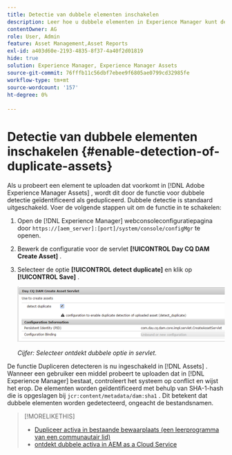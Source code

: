 ```yaml
---
title: Detectie van dubbele elementen inschakelen
description: Leer hoe u dubbele elementen in Experience Manager kunt detecteren.
contentOwner: AG
role: User, Admin
feature: Asset Management,Asset Reports
exl-id: a403d60e-2193-4835-8f37-4a40f2d01819
hide: true
solution: Experience Manager, Experience Manager Assets
source-git-commit: 76fffb11c56dbf7ebee9f6805ae0799cd32985fe
workflow-type: tm+mt
source-wordcount: '157'
ht-degree: 0%

---
```


# Detectie van dubbele elementen inschakelen {#enable-detection-of-duplicate-assets}

Als u probeert een element te uploaden dat voorkomt in [!DNL Adobe Experience Manager Assets] , wordt dit door de functie voor dubbele detectie geïdentificeerd als gedupliceerd. Dubbele detectie is standaard uitgeschakeld. Voer de volgende stappen uit om de functie in te schakelen:

1. Open de [!DNL Experience Manager] webconsoleconfiguratiepagina door `https://[aem_server]:[port]/system/console/configMgr` te openen.
1. Bewerk de configuratie voor de servlet **[!UICONTROL Day CQ DAM Create Asset]** .
1. Selecteer de optie **[!UICONTROL detect duplicate]** en klik op **[!UICONTROL Save]** .

   ![ Uitgezocht ontdekt dubbele optie in servlet ](assets/chlimage_1-377.png)

   *Cijfer: Selecteer ontdekt dubbele optie in servlet.*

De functie Dupliceren detecteren is nu ingeschakeld in [!DNL Assets] . Wanneer een gebruiker een middel probeert te uploaden dat in [!DNL Experience Manager] bestaat, controleert het systeem op conflict en wijst het erop. De elementen worden geïdentificeerd met behulp van SHA-1-hash die is opgeslagen bij `jcr:content/metadata/dam:sha1` . Dit betekent dat dubbele elementen worden gedetecteerd, ongeacht de bestandsnamen.

>[!MORELIKETHIS]
>
>* [ Dupliceer activa in bestaande bewaarplaats (een leerprogramma van een communautair lid) ](https://experience-aem.blogspot.com/2019/06/aem-65-find-duplicate-assets-binaries-in-existing-repository.html)
>* [ ontdekt dubbele activa in AEM as a Cloud Service ](https://experienceleague.adobe.com/docs/experience-manager-cloud-service/content/assets/admin/detect-duplicate-assets.html?lang=nl-NL)
